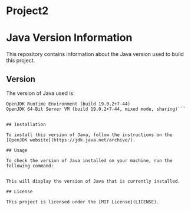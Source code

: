 # Project2

# Java Version Information

This repository contains information about the Java version used to build this project.

## Version

The version of Java used is:

```openjdk version "19.0.2" 2023-01-17
OpenJDK Runtime Environment (build 19.0.2+7-44)
OpenJDK 64-Bit Server VM (build 19.0.2+7-44, mixed mode, sharing)```


## Installation

To install this version of Java, follow the instructions on the [OpenJDK website](https://jdk.java.net/archive/).

## Usage

To check the version of Java installed on your machine, run the following command:


This will display the version of Java that is currently installed.

## License

This project is licensed under the [MIT License](LICENSE).
